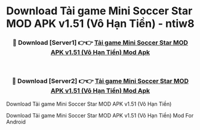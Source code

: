 # Download Tải game Mini Soccer Star MOD APK v1.51 (Vô Hạn Tiền) - ntiw8


<div align="center">
<h3>🔴 Download [Server1] 👉👉 <a href="https://apk-comot.site?title=Tải_game_Mini_Soccer_Star_MOD_APK_v1.51_(Vô_Hạn_Tiền)">Tải game Mini Soccer Star MOD APK v1.51 (Vô Hạn Tiền) Mod Apk</a></h3><br>
<h3>🔴 Download [Server2] 👉👉 <a href="https://apk-comot.site?title=Tải_game_Mini_Soccer_Star_MOD_APK_v1.51_(Vô_Hạn_Tiền)">Tải game Mini Soccer Star MOD APK v1.51 (Vô Hạn Tiền) Mod Apk</a></h3>
</div>



Download Tải game Mini Soccer Star MOD APK v1.51 (Vô Hạn Tiền) 

Download Tải game Mini Soccer Star MOD APK v1.51 (Vô Hạn Tiền) Mod For Android